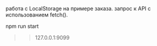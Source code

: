 ﻿работа с LocalStorage на примере заказа.
запрос к API c использованием fetch().



npm run start
>> 127.0.0.1:9099